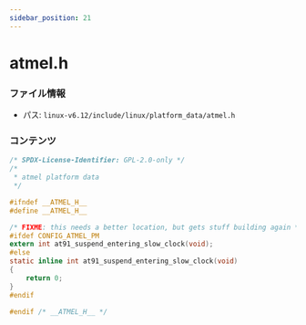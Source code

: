 ```yaml
---
sidebar_position: 21
---
```

# atmel.h

### ファイル情報

- パス: `linux-v6.12/include/linux/platform_data/atmel.h`

### コンテンツ

```h
/* SPDX-License-Identifier: GPL-2.0-only */
/*
 * atmel platform data
 */

#ifndef __ATMEL_H__
#define __ATMEL_H__

/* FIXME: this needs a better location, but gets stuff building again */
#ifdef CONFIG_ATMEL_PM
extern int at91_suspend_entering_slow_clock(void);
#else
static inline int at91_suspend_entering_slow_clock(void)
{
	return 0;
}
#endif

#endif /* __ATMEL_H__ */

```
